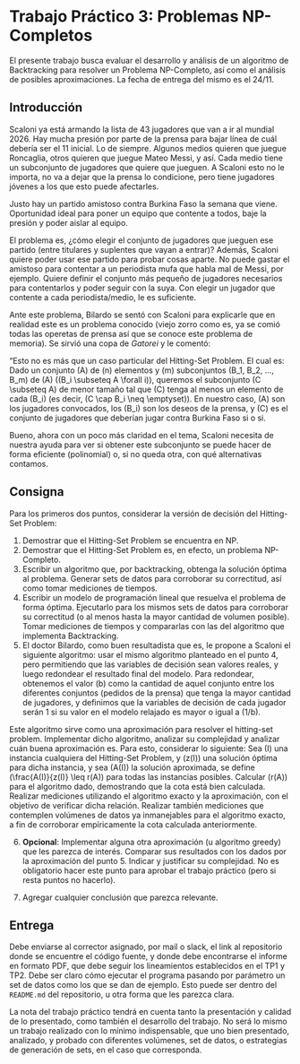 # Trabajo Práctico 3: Problemas NP-Completos

El presente trabajo busca evaluar el desarrollo y análisis de un algoritmo de Backtracking para resolver un Problema NP-Completo, así como el análisis de posibles aproximaciones. La fecha de entrega del mismo es el 24/11.

## Introducción

Scaloni ya está armando la lista de 43 jugadores que van a ir al mundial 2026. Hay mucha presión por parte de la prensa para bajar línea de cuál debería ser el 11 inicial. Lo de siempre. Algunos medios quieren que juegue Roncaglia, otros quieren que juegue Mateo Messi, y así. Cada medio tiene un subconjunto de jugadores que quiere que jueguen. A Scaloni esto no le importa, no va a dejar que la prensa lo condicione, pero tiene jugadores jóvenes a los que esto puede afectarles.

Justo hay un partido amistoso contra Burkina Faso la semana que viene. Oportunidad ideal para poner un equipo que contente a todos, baje la presión y poder aislar al equipo.

El problema es, ¿cómo elegir el conjunto de jugadores que jueguen ese partido (entre titulares y suplentes que vayan a entrar)? Además, Scaloni quiere poder usar ese partido para probar cosas aparte. No puede gastar el amistoso para contentar a un periodista mufa que habla mal de Messi, por ejemplo. Quiere definir el conjunto más pequeño de jugadores necesarios para contentarlos y poder seguir con la suya. Con elegir un jugador que contente a cada periodista/medio, le es suficiente.

Ante este problema, Bilardo se sentó con Scaloni para explicarle que en realidad este es un problema conocido (viejo zorro como es, ya se comió todas las operetas de prensa así que se conoce este problema de memoria). Se sirvió una copa de *Gatorei* y le comentó:

“Esto no es más que un caso particular del Hitting-Set Problem. El cual es: Dado un conjunto \(A\) de \(n\) elementos y \(m\) subconjuntos \(B_1, B_2, ..., B_m\) de \(A\) (\(B_i \subseteq A \forall i\)), queremos el subconjunto \(C \subseteq A\) de menor tamaño tal que \(C\) tenga al menos un elemento de cada \(B_i\) (es decir, \(C \cap B_i \neq \emptyset\)). En nuestro caso, \(A\) son los jugadores convocados, los \(B_i\) son los deseos de la prensa, y \(C\) es el conjunto de jugadores que deberían jugar contra Burkina Faso si o si.

Bueno, ahora con un poco más claridad en el tema, Scaloni necesita de nuestra ayuda para ver si obtener este subconjunto se puede hacer de forma eficiente (polinomial) o, si no queda otra, con qué alternativas contamos.

## Consigna

Para los primeros dos puntos, considerar la versión de decisión del Hitting-Set Problem:

1. Demostrar que el Hitting-Set Problem se encuentra en NP.
2. Demostrar que el Hitting-Set Problem es, en efecto, un problema NP-Completo.
3. Escribir un algoritmo que, por backtracking, obtenga la solución óptima al problema. Generar sets de datos para corroborar su correctitud, así como tomar mediciones de tiempos.
4. Escribir un modelo de programación lineal que resuelva el problema de forma óptima. Ejecutarlo para los mismos sets de datos para corroborar su correctitud (o al menos hasta la mayor cantidad de volumen posible). Tomar mediciones de tiempos y compararlas con las del algoritmo que implementa Backtracking.
5. El doctor Bilardo, como buen resultadista que es, le propone a Scaloni el siguiente algoritmo: usar el mismo algoritmo planteado en el punto 4, pero permitiendo que las variables de decisión sean valores reales, y luego redondear el resultado final del modelo. Para redondear, obtenemos el valor \(b\) como la cantidad de aquel conjunto entre los diferentes conjuntos (pedidos de la prensa) que tenga la mayor cantidad de jugadores, y definimos que la variables de decisión de cada jugador serán 1 si su valor en el modelo relajado es mayor o igual a \(1/b\).

Este algoritmo sirve como una aproximación para resolver el hitting-set problem. Implementar dicho algoritmo, analizar su complejidad y analizar cuán buena aproximación es. Para esto, considerar lo siguiente: Sea \(I\) una instancia cualquiera del Hitting-Set Problem, y \(z(I)\) una solución óptima para dicha instancia, y sea \(A(I)\) la solución aproximada, se define \(\frac{A(I)}{z(I)} \leq r(A)\) para todas las instancias posibles. Calcular \(r(A)\) para el algoritmo dado, demostrando que la cota está bien calculada. Realizar mediciones utilizando el algoritmo exacto y la aproximación, con el objetivo de verificar dicha relación. Realizar también mediciones que contemplen volúmenes de datos ya inmanejables para el algoritmo exacto, a fin de corroborar empíricamente la cota calculada anteriormente.

6. **Opcional**: Implementar alguna otra aproximación (u algoritmo greedy) que les parezca de interés. Comparar sus resultados con los dados por la aproximación del punto 5. Indicar y justificar su complejidad. No es obligatorio hacer este punto para aprobar el trabajo práctico (pero si resta puntos no hacerlo).

7. Agregar cualquier conclusión que parezca relevante.

## Entrega

Debe enviarse al corrector asignado, por mail o slack, el link al repositorio donde se encuentre el código fuente, y donde debe encontrarse el informe en formato PDF, que debe seguir los lineamientos establecidos en el TP1 y TP2. Debe ser claro cómo ejecutar el programa pasando por parámetro un set de datos como los que se dan de ejemplo. Esto puede ser dentro del `README.md` del repositorio, u otra forma que les parezca clara.

La nota del trabajo práctico tendrá en cuenta tanto la presentación y calidad de lo presentado, como también el desarrollo del trabajo. No será lo mismo un trabajo realizado con lo mínimo indispensable, que uno bien presentado, analizado, y probado con diferentes volúmenes, set de datos, o estrategias de generación de sets, en el caso que corresponda.
